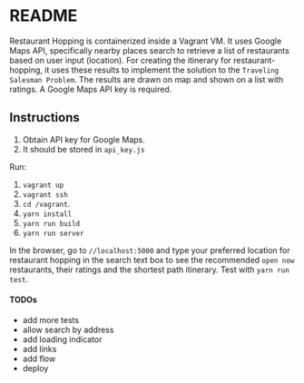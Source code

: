 # README
Restaurant Hopping is containerized inside a Vagrant VM. It uses Google Maps
API, specifically nearby places search to retrieve a list of restaurants based on user input (location). For creating the itinerary for restaurant-hopping, it uses these results to implement the solution to the `Traveling Salesman Problem`. The results are drawn on map and shown on a list with ratings.
A Google Maps API key is required.

## Instructions

1. Obtain API key for Google Maps.
2. It should be stored in `api_key.js`

Run:
1. `vagrant up`
2. `vagrant ssh`
3. `cd /vagrant`.
4. `yarn install`
5. `yarn run build`
6. `yarn run server`

In the browser, go to `//localhost:5000`
and type your preferred location for restaurant hopping in the search text box to see the recommended `open now` restaurants, their ratings and the shortest path itinerary.
Test with `yarn run test`.

#### TODOs
* add more tests
* allow search by address
* add loading indicator
* add links
* add flow
* deploy
